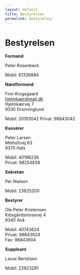 ```yaml
---
layout: default
title: Bestyrelsen
permalink: bestyrelse/
---
```


# Bestyrelsen

**Formand**
<p class="h-card">
  <span class="p-name">Peter Rosenbeck</span>
</p>  
Mobil: 61339884

**Næstformand**

<p class="h-card">
  <span class="p-name">Finn Krogsgaard</span><br />
  <a class="u-email" href="mailto:hjelmkaer@mail.dk">hjelmkaer@mail.dk</a><br />
  <span class="p-street-address">Hjelmkærvej 7</span><br />
  <span class="p-locality">9330 Dronninglund</span>
</p>  
Mobil: 20193042  
Privat: 98843042

**Kassérer**

<p class="h-card">
  <span class="p-name">Peter Larsen</span><br />
  <span class="p-street-address">Melholtvej 63</span><br />
  <span class="p-locality">9370 Hals</span>
</p>  


Mobil: 40198238  
Privat: 98254838

**Sekretær**

<p class="h-card">
  <span class="p-name">Per Nielsen</span>
</p>  

Mobil: 23825200

**Bestyrer**

<p class="h-card">
  <span class="p-name">Ole Peter Kristensen</span><br />
  <span class="p-street-address">Kibsgårdsmosevej 4</span><br />
  <span class="p-locality">9340 Aså</span>
</p>  

Mobil: 40743624  
Privat: 98843624  
Fax: 98843604

**Suppleant**

<p class="h-card">
  <span class="p-name">Lasse Bertelsen</span>
</p>  

Mobil: 22923281
